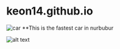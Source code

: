 # keon14.github.io
![car](https://user-images.githubusercontent.com/118324310/203702968-73b75a09-6df6-4d61-9999-039ef7681595.png)
**This is the fastest car in nurbubur

![alt text](https://user-images.githubusercontent.com/118324310/203704743-752da988-a90f-4a3a-8367-28ac1a8d0be7.png)
